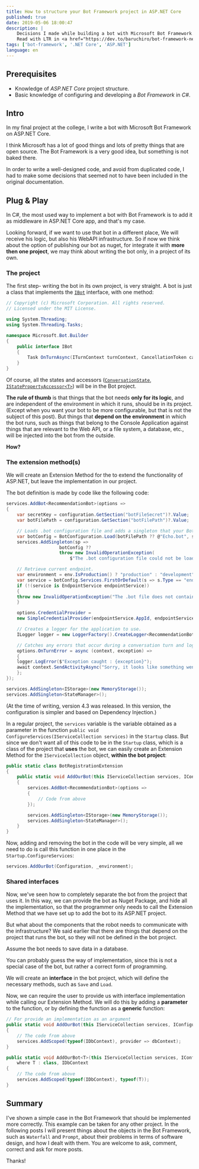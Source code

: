 ```yaml
---
title: How to structure your Bot Framework project in ASP.NET Core
published: true
date: 2019-05-06 18:00:47
description: |
    Decisions I made while building a bot with Microsoft Bot Framework.
    Read with LTR in <a href="https://dev.to/baruchiro/bot-framework-net-design-decisions-5gl1">Dev.to</a>
tags: ['bot-framework', '.NET Core', 'ASP.NET']
language: en
---
```


## Prerequisites

 - Knowledge of *ASP.NET Core* project structure.
 - Basic knowledge of configuring and developing a *Bot Framework* in *C#*.

## Intro

In my final project at the college, I write a bot with Microsoft Bot Framework on ASP.NET Core.

I think Microsoft has a lot of good things and lots of pretty things that are open source. The Bot Framework is a very good idea, but something is not baked there.

In order to write a well-designed code, and avoid from duplicated code, I had to make some decisions that seemed not to have been included in the original documentation.

## Plug & Play

In C#, the most used way to implement a bot with Bot Framework is to add it as middleware in ASP.NET Core app, and that's my case.

Looking forward, if we want to use that bot in a different place, We will receive his logic, but also his WebAPI infrastructure. So if now we think about the option of publishing our bot as nuget, for integrate it with **more then one project**, we may think about writing the bot only, in a project of its own.

### The project

The first step- writing the bot in its own project, is very straight. A bot is just a class that implements the [`IBot`](https://github.com/Microsoft/botbuilder-dotnet/blob/master/libraries/Microsoft.Bot.Builder/IBot.cs) interface, with one method:

```csharp
// Copyright (c) Microsoft Corporation. All rights reserved.
// Licensed under the MIT License.

using System.Threading;
using System.Threading.Tasks;

namespace Microsoft.Bot.Builder
{
    public interface IBot
    {
        Task OnTurnAsync(ITurnContext turnContext, CancellationToken cancellationToken = default(CancellationToken));
    }
}

```

Of course, all the states and accessors ([`ConversationState`](https://docs.microsoft.com/en-us/dotnet/api/microsoft.bot.builder.conversationstate), [`IStatePropertyAccessor<T>`](https://docs.microsoft.com/en-us/dotnet/api/microsoft.bot.builder.istatepropertyaccessor-1>)) will be in the Bot project.

**The rule of thumb** is that things that the bot needs __only for its logic__, and are independent of the environment in which it runs, should be in its project. (Except when you want your bot to be more configurable, but that is not the subject of this post). But things that __depend on the environment__ in which the bot runs, such as things that belong to the Console Application against things that are relevant to the Web API, or a file system, a database, etc., will be injected into the bot from the outside.

**How?**

### The extension method(s)

We will create an Extension Method for the to extend the functionality of ASP.NET, but leave the implementation in our project.

The bot definition is made by code like the following code:

```csharp
services.AddBot<RecommendationBot>(options =>
{
    var secretKey = configuration.GetSection("botFileSecret")?.Value;
    var botFilePath = configuration.GetSection("botFilePath")?.Value;

    // Loads .bot configuration file and adds a singleton that your Bot can access through dependency injection.
    var botConfig = BotConfiguration.Load(botFilePath ?? @"Echo.bot", secretKey);
    services.AddSingleton(sp =>
                    botConfig ??
                    throw new InvalidOperationException(
                        $"The .bot configuration file could not be loaded. ({botFilePath ?? @"Echo.bot"})"));

    // Retrieve current endpoint.
    var environment = env.IsProduction() ? "production" : "development";
    var service = botConfig.Services.FirstOrDefault(s => s.Type == "endpoint" && s.Name == environment);
    if (!(service is EndpointService endpointService))
    {
    throw new InvalidOperationException("The .bot file does not contain an endpoint.");
    }

    options.CredentialProvider =
    new SimpleCredentialProvider(endpointService.AppId, endpointService.AppPassword);

    // Creates a logger for the application to use.
    ILogger logger = new LoggerFactory().CreateLogger<RecommendationBot>();

    // Catches any errors that occur during a conversation turn and logs them.
    options.OnTurnError = async (context, exception) =>
    {
    logger.LogError($"Exception caught : {exception}");
    await context.SendActivityAsync("Sorry, it looks like something went wrong.");
    };
});

services.AddSingleton<IStorage>(new MemoryStorage());
services.AddSingleton<StateManager>();
```

(At the time of writing, version 4.3 was released. In this version, the configuration is simpler and based on Dependency Injection.)

In a regular project, the `services` variable is the variable obtained as a parameter in the function `public void ConfigureServices(IServiceCollection services)` in the `Startup` class. But since we don't want all of this code to be in the `Startup` class, which is a class of the project that **uses** the bot, we can easily create an Extension Method for the `IServiceCollection` object, **within the bot project**:

```csharp
public static class BotRegistrationExtension
{
    public static void AddOurBot(this IServiceCollection services, IConfiguration configuration, IHostingEnvironment env)
    {
        services.AddBot<RecommendationBot>(options =>
        {
            // Code from above
        });

        services.AddSingleton<IStorage>(new MemoryStorage());
        services.AddSingleton<StateManager>();
    }
}
```
Now, adding and removing the bot in the code will be very simple, all we need to do is call this function in one place in the `Startup.ConfigureServices`:

```csharp
services.AddOurBot(Configuration, _environment);
```

### Shared interfaces

Now, we've seen how to completely separate the bot from the project that uses it. In this way, we can provide the bot as Nuget Package, and hide all the implementation, so that the programmer only needs to call the Extension Method that we have set up to add the bot to its ASP.NET project.

But what about the components that the robot needs to communicate with the infrastructure? We said earlier that there are things that depend on the project that runs the bot, so they will not be defined in the bot project.

Assume the bot needs to save data in a database.

You can probably guess the way of implementation, since this is not a special case of the bot, but rather a correct form of programming.

We will create an **interface** in the bot project, which will define the necessary methods, such as `Save` and `Load`.

Now, we can require the user to provide us with interface implementation while calling our Extension Method. We will do this by adding a **parameter** to the function, or by defining the function as a **generic** function:

```csharp
// For provide an implementation as an argument
public static void AddOurBot(this IServiceCollection services, IConfiguration configuration, IHostingEnvironment env, IDbContext dbContext)
{
    // The code from above
    services.AddScoped(typeof(IDbContext), provider => dbContext);
}

public static void AddOurBot<T>(this IServiceCollection services, IConfiguration configuration, IHostingEnvironment env)
    where T : class, IDbContext
{
    // The code from above
    services.AddScoped(typeof(IDbContext), typeof(T));
}
```

## Summary

I've shown a simple case in the Bot Framework that should be implemented more correctly.
This example can be taken for any other project.
In the following posts I will present things about the objects in the Bot Framework, such as `Waterfall` and `Prompt`, about their problems in terms of software design, and how I dealt with them.
You are welcome to ask, comment, correct and ask for more posts.

Thanks!
